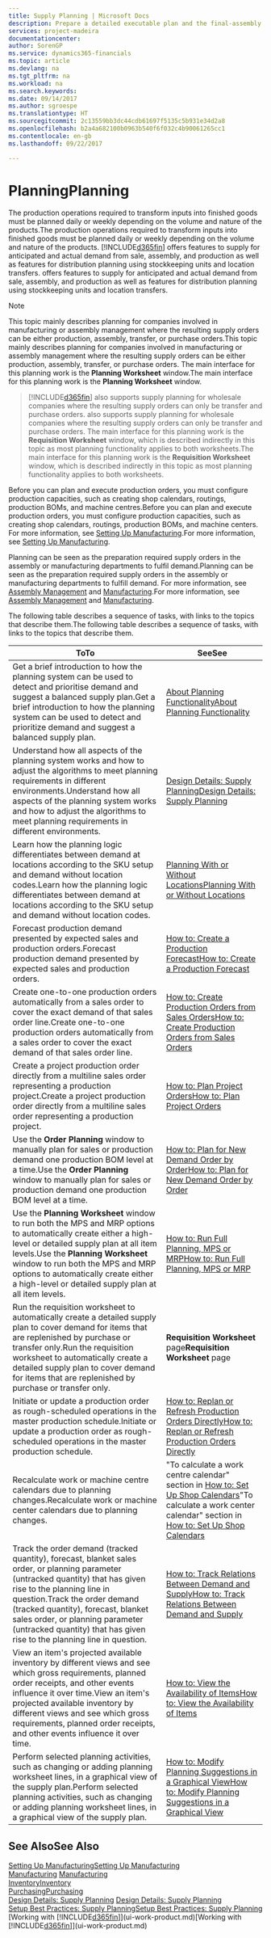 ```yaml
---
title: Supply Planning | Microsoft Docs
description: Prepare a detailed executable plan and the final-assembly production schedule for sales and production demand.
services: project-madeira
documentationcenter: 
author: SorenGP
ms.service: dynamics365-financials
ms.topic: article
ms.devlang: na
ms.tgt_pltfrm: na
ms.workload: na
ms.search.keywords: 
ms.date: 09/14/2017
ms.author: sgroespe
ms.translationtype: HT
ms.sourcegitcommit: 2c13559bb3dc44cdb61697f5135c5b931e34d2a8
ms.openlocfilehash: b2a4a682100b0963b540f6f032c4b90061265cc1
ms.contentlocale: en-gb
ms.lasthandoff: 09/22/2017

---
```

# <a name="planning"></a><span data-ttu-id="e0991-103">Planning</span><span class="sxs-lookup"><span data-stu-id="e0991-103">Planning</span></span>
<span data-ttu-id="e0991-104">The production operations required to transform inputs into finished goods must be planned daily or weekly depending on the volume and nature of the products.</span><span class="sxs-lookup"><span data-stu-id="e0991-104">The production operations required to transform inputs into finished goods must be planned daily or weekly depending on the volume and nature of the products.</span></span> [!INCLUDE[d365fin](includes/d365fin_md.md)]<span data-ttu-id="e0991-105"> offers features to supply for anticipated and actual demand from sale, assembly, and production as well as features for distribution planning using stockkeeping units and location transfers.</span><span class="sxs-lookup"><span data-stu-id="e0991-105"> offers features to supply for anticipated and actual demand from sale, assembly, and production as well as features for distribution planning using stockkeeping units and location transfers.</span></span>

> [!NOTE]
> <span data-ttu-id="e0991-106">This topic mainly describes planning for companies involved in manufacturing or assembly management where the resulting supply orders can be either production, assembly, transfer, or purchase orders.</span><span class="sxs-lookup"><span data-stu-id="e0991-106">This topic mainly describes planning for companies involved in manufacturing or assembly management where the resulting supply orders can be either production, assembly, transfer, or purchase orders.</span></span> <span data-ttu-id="e0991-107">The main interface for this planning work is the **Planning Worksheet** window.</span><span class="sxs-lookup"><span data-stu-id="e0991-107">The main interface for this planning work is the **Planning Worksheet** window.</span></span>

> [!INCLUDE[d365fin](includes/d365fin_md.md)]<span data-ttu-id="e0991-108"> also supports supply planning for wholesale companies where the resulting supply orders can only be transfer and purchase orders.</span><span class="sxs-lookup"><span data-stu-id="e0991-108"> also supports supply planning for wholesale companies where the resulting supply orders can only be transfer and purchase orders.</span></span> <span data-ttu-id="e0991-109">The main interface for this planning work is the **Requisition Worksheet** window, which is described indirectly in this topic as most planning functionality applies to both worksheets.</span><span class="sxs-lookup"><span data-stu-id="e0991-109">The main interface for this planning work is the **Requisition Worksheet** window, which is described indirectly in this topic as most planning functionality applies to both worksheets.</span></span>

<span data-ttu-id="e0991-110">Before you can plan and execute production orders, you must configure production capacities, such as creating shop calendars, routings, production BOMs, and machine centres.</span><span class="sxs-lookup"><span data-stu-id="e0991-110">Before you can plan and execute production orders, you must configure production capacities, such as creating shop calendars, routings, production BOMs, and machine centers.</span></span> <span data-ttu-id="e0991-111">For more information, see [Setting Up Manufacturing](production-configure-production-processes.md).</span><span class="sxs-lookup"><span data-stu-id="e0991-111">For more information, see [Setting Up Manufacturing](production-configure-production-processes.md).</span></span>

<span data-ttu-id="e0991-112">Planning can be seen as the preparation required supply orders in the assembly or manufacturing departments to fulfil demand.</span><span class="sxs-lookup"><span data-stu-id="e0991-112">Planning can be seen as the preparation required supply orders in the assembly or manufacturing departments to fulfill demand.</span></span> <span data-ttu-id="e0991-113">For more information, see [Assembly Management](assembly-assemble-items.md) and [Manufacturing](production-manage-manufacturing.md).</span><span class="sxs-lookup"><span data-stu-id="e0991-113">For more information, see [Assembly Management](assembly-assemble-items.md) and [Manufacturing](production-manage-manufacturing.md).</span></span>

<span data-ttu-id="e0991-114">The following table describes a sequence of tasks, with links to the topics that describe them.</span><span class="sxs-lookup"><span data-stu-id="e0991-114">The following table describes a sequence of tasks, with links to the topics that describe them.</span></span>   

|<span data-ttu-id="e0991-115">**To**</span><span class="sxs-lookup"><span data-stu-id="e0991-115">**To**</span></span>|<span data-ttu-id="e0991-116">**See**</span><span class="sxs-lookup"><span data-stu-id="e0991-116">**See**</span></span>|  
|------------|-------------|  
|<span data-ttu-id="e0991-117">Get a brief introduction to how the planning system can be used to detect and prioritise demand and suggest a balanced supply plan.</span><span class="sxs-lookup"><span data-stu-id="e0991-117">Get a brief introduction to how the planning system can be used to detect and prioritize demand and suggest a balanced supply plan.</span></span>|[<span data-ttu-id="e0991-118">About Planning Functionality</span><span class="sxs-lookup"><span data-stu-id="e0991-118">About Planning Functionality</span></span>](production-about-planning-functionality.md)|
|<span data-ttu-id="e0991-119">Understand how all aspects of the planning system works and how to adjust the algorithms to meet planning requirements in different environments.</span><span class="sxs-lookup"><span data-stu-id="e0991-119">Understand how all aspects of the planning system works and how to adjust the algorithms to meet planning requirements in different environments.</span></span>|[<span data-ttu-id="e0991-120">Design Details: Supply Planning</span><span class="sxs-lookup"><span data-stu-id="e0991-120">Design Details: Supply Planning</span></span>](design-details-supply-planning.md)|
|<span data-ttu-id="e0991-121">Learn how the planning logic differentiates between demand at locations according to the SKU setup and demand without location codes.</span><span class="sxs-lookup"><span data-stu-id="e0991-121">Learn how the planning logic differentiates between demand at locations according to the SKU setup and demand without location codes.</span></span>|[<span data-ttu-id="e0991-122">Planning With or Without Locations</span><span class="sxs-lookup"><span data-stu-id="e0991-122">Planning With or Without Locations</span></span>](production-planning-with-without-locations.md)|
|<span data-ttu-id="e0991-123">Forecast production demand presented by expected sales and production orders.</span><span class="sxs-lookup"><span data-stu-id="e0991-123">Forecast production demand presented by expected sales and production orders.</span></span>|[<span data-ttu-id="e0991-124">How to: Create a Production Forecast</span><span class="sxs-lookup"><span data-stu-id="e0991-124">How to: Create a Production Forecast</span></span>](production-how-to-create-a-forecast.md)|  
|<span data-ttu-id="e0991-125">Create one-to-one production orders automatically from a sales order to cover the exact demand of that sales order line.</span><span class="sxs-lookup"><span data-stu-id="e0991-125">Create one-to-one production orders automatically from a sales order to cover the exact demand of that sales order line.</span></span>|[<span data-ttu-id="e0991-126">How to: Create Production Orders from Sales Orders</span><span class="sxs-lookup"><span data-stu-id="e0991-126">How to: Create Production Orders from Sales Orders</span></span>](production-how-to-create-production-orders-from-sales-orders.md)|
|<span data-ttu-id="e0991-127">Create a project production order directly from a multiline sales order representing a production project.</span><span class="sxs-lookup"><span data-stu-id="e0991-127">Create a project production order directly from a multiline sales order representing a production project.</span></span>|[<span data-ttu-id="e0991-128">How to: Plan Project Orders</span><span class="sxs-lookup"><span data-stu-id="e0991-128">How to: Plan Project Orders</span></span>](production-how-to-plan-project-orders.md)|
|<span data-ttu-id="e0991-129">Use the **Order Planning** window to manually plan for sales or production demand one production BOM level at a time.</span><span class="sxs-lookup"><span data-stu-id="e0991-129">Use the **Order Planning** window to manually plan for sales or production demand one production BOM level at a time.</span></span>|[<span data-ttu-id="e0991-130">How to: Plan for New Demand Order by Order</span><span class="sxs-lookup"><span data-stu-id="e0991-130">How to: Plan for New Demand Order by Order</span></span>](production-how-to-plan-for-new-demand.md)|
|<span data-ttu-id="e0991-131">Use the **Planning Worksheet** window to run both the MPS and MRP options to automatically create either a high-level or detailed supply plan at all item levels.</span><span class="sxs-lookup"><span data-stu-id="e0991-131">Use the **Planning Worksheet** window to run both the MPS and MRP options to automatically create either a high-level or detailed supply plan at all item levels.</span></span>|[<span data-ttu-id="e0991-132">How to: Run Full Planning, MPS or MRP</span><span class="sxs-lookup"><span data-stu-id="e0991-132">How to: Run Full Planning, MPS or MRP</span></span>](production-how-to-run-mps-and-mrp.md)|
|<span data-ttu-id="e0991-133">Run the requisition worksheet to automatically create a detailed supply plan to cover demand for items that are replenished by purchase or transfer only.</span><span class="sxs-lookup"><span data-stu-id="e0991-133">Run the requisition worksheet to automatically create a detailed supply plan to cover demand for items that are replenished by purchase or transfer only.</span></span>|<span data-ttu-id="e0991-134">**Requisition Worksheet** page</span><span class="sxs-lookup"><span data-stu-id="e0991-134">**Requisition Worksheet** page</span></span>|  
|<span data-ttu-id="e0991-135">Initiate or update a production order as rough-scheduled operations in the master production schedule.</span><span class="sxs-lookup"><span data-stu-id="e0991-135">Initiate or update a production order as rough-scheduled operations in the master production schedule.</span></span>|[<span data-ttu-id="e0991-136">How to: Replan or Refresh Production Orders Directly</span><span class="sxs-lookup"><span data-stu-id="e0991-136">How to: Replan or Refresh Production Orders Directly</span></span>](production-how-to-replan-refresh-production-orders.md)|
|<span data-ttu-id="e0991-137">Recalculate work or machine centre calendars due to planning changes.</span><span class="sxs-lookup"><span data-stu-id="e0991-137">Recalculate work or machine center calendars due to planning changes.</span></span>|<span data-ttu-id="e0991-138">"To calculate a work centre calendar" section in [How to: Set Up Shop Calendars](production-how-to-create-work-center-calendars.md)</span><span class="sxs-lookup"><span data-stu-id="e0991-138">"To calculate a work center calendar" section in [How to: Set Up Shop Calendars](production-how-to-create-work-center-calendars.md)</span></span>|
|<span data-ttu-id="e0991-139">Track the order demand (tracked quantity), forecast, blanket sales order, or planning parameter (untracked quantity) that has given rise to the planning line in question.</span><span class="sxs-lookup"><span data-stu-id="e0991-139">Track the order demand (tracked quantity), forecast, blanket sales order, or planning parameter (untracked quantity) that has given rise to the planning line in question.</span></span>|[<span data-ttu-id="e0991-140">How to: Track Relations Between Demand and Supply</span><span class="sxs-lookup"><span data-stu-id="e0991-140">How to: Track Relations Between Demand and Supply</span></span>](production-how-track-demand-supply.md)|
|<span data-ttu-id="e0991-141">View an item's projected available inventory by different views and see which gross requirements, planned order receipts, and other events influence it over time.</span><span class="sxs-lookup"><span data-stu-id="e0991-141">View an item's projected available inventory by different views and see which gross requirements, planned order receipts, and other events influence it over time.</span></span>|[<span data-ttu-id="e0991-142">How to: View the Availability of Items</span><span class="sxs-lookup"><span data-stu-id="e0991-142">How to: View the Availability of Items</span></span>](inventory-how-availability-overview.md)|  
|<span data-ttu-id="e0991-143">Perform selected planning activities, such as changing or adding planning worksheet lines, in a graphical view of the supply plan.</span><span class="sxs-lookup"><span data-stu-id="e0991-143">Perform selected planning activities, such as changing or adding planning worksheet lines, in a graphical view of the supply plan.</span></span>|[<span data-ttu-id="e0991-144">How to: Modify Planning Suggestions in a Graphical View</span><span class="sxs-lookup"><span data-stu-id="e0991-144">How to: Modify Planning Suggestions in a Graphical View</span></span>](production-how-to-modify-planning-suggestions-in-a-graphical-view.md)|

## <a name="see-also"></a><span data-ttu-id="e0991-145">See Also</span><span class="sxs-lookup"><span data-stu-id="e0991-145">See Also</span></span>
[<span data-ttu-id="e0991-146">Setting Up Manufacturing</span><span class="sxs-lookup"><span data-stu-id="e0991-146">Setting Up Manufacturing</span></span>](production-configure-production-processes.md)  
<span data-ttu-id="e0991-147">[Manufacturing](production-manage-manufacturing.md)  </span><span class="sxs-lookup"><span data-stu-id="e0991-147">[Manufacturing](production-manage-manufacturing.md)  </span></span>  
[<span data-ttu-id="e0991-148">Inventory</span><span class="sxs-lookup"><span data-stu-id="e0991-148">Inventory</span></span>](inventory-manage-inventory.md)  
[<span data-ttu-id="e0991-149">Purchasing</span><span class="sxs-lookup"><span data-stu-id="e0991-149">Purchasing</span></span>](purchasing-manage-purchasing.md)  
<span data-ttu-id="e0991-150">[Design Details: Supply Planning](design-details-supply-planning.md) </span><span class="sxs-lookup"><span data-stu-id="e0991-150">[Design Details: Supply Planning](design-details-supply-planning.md) </span></span>  
[<span data-ttu-id="e0991-151">Setup Best Practices: Supply Planning</span><span class="sxs-lookup"><span data-stu-id="e0991-151">Setup Best Practices: Supply Planning</span></span>](setup-best-practices-supply-planning.md)  
<span data-ttu-id="e0991-152">[Working with [!INCLUDE[d365fin](includes/d365fin_md.md)]](ui-work-product.md)</span><span class="sxs-lookup"><span data-stu-id="e0991-152">[Working with [!INCLUDE[d365fin](includes/d365fin_md.md)]](ui-work-product.md)</span></span>

